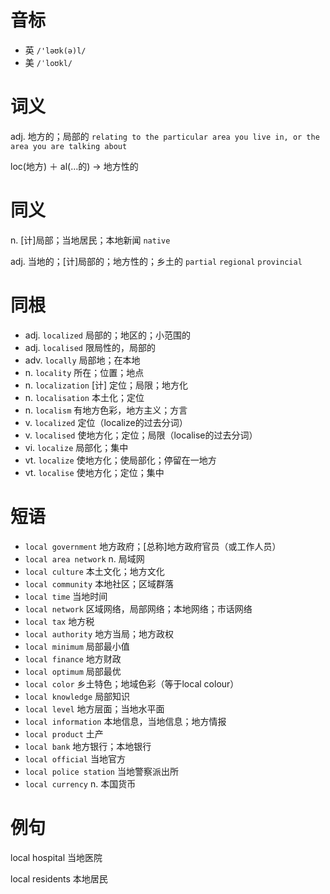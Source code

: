 # 音标

- 英 `/'ləʊk(ə)l/`
- 美 `/ˈloʊkl/`

# 词义

adj. 地方的；局部的
`relating to the particular area you live in, or the area you are talking about`



loc(地方) ＋ al(…的) → 地方性的

# 同义

n. [计]局部；当地居民；本地新闻
`native`

adj. 当地的；[计]局部的；地方性的；乡土的
`partial` `regional` `provincial`

# 同根

- adj. `localized` 局部的；地区的；小范围的
- adj. `localised` 限局性的，局部的
- adv. `locally` 局部地；在本地
- n. `locality` 所在；位置；地点
- n. `localization` [计] 定位；局限；地方化
- n. `localisation` 本土化；定位
- n. `localism` 有地方色彩，地方主义；方言
- v. `localized` 定位（localize的过去分词）
- v. `localised` 使地方化；定位；局限（localise的过去分词）
- vi. `localize` 局部化；集中
- vt. `localize` 使地方化；使局部化；停留在一地方
- vt. `localise` 使地方化；定位；集中

# 短语

- `local government` 地方政府；[总称]地方政府官员（或工作人员）
- `local area network` n. 局域网
- `local culture` 本土文化；地方文化
- `local community` 本地社区；区域群落
- `local time` 当地时间
- `local network` 区域网络，局部网络；本地网络；市话网络
- `local tax` 地方税
- `local authority` 地方当局；地方政权
- `local minimum` 局部最小值
- `local finance` 地方财政
- `local optimum` 局部最优
- `local color` 乡土特色；地域色彩（等于local colour）
- `local knowledge` 局部知识
- `local level` 地方层面；当地水平面
- `local information` 本地信息，当地信息；地方情报
- `local product` 土产
- `local bank` 地方银行；本地银行
- `local official` 当地官方
- `local police station` 当地警察派出所
- `local currency` n. 本国货币

# 例句

local hospital
当地医院

local residents
本地居民


